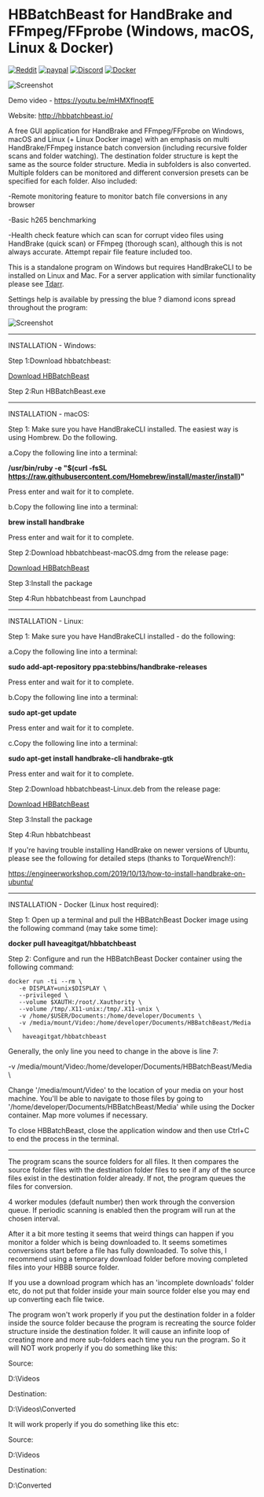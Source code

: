 # HBBatchBeast for HandBrake and FFmpeg/FFprobe (Windows, macOS, Linux & Docker)

[![Reddit](https://img.shields.io/badge/Reddit-HBBatchBeast-FF5700.svg?style=flat-square)](https://www.reddit.com/r/HBBatchBeast/)     [![paypal](https://img.shields.io/badge/-donate-green.svg)](https://www.paypal.com/cgi-bin/webscr?cmd=_s-xclick&hosted_button_id=L5MWTNDLLB6AC&source=url)    [![Discord](https://img.shields.io/badge/Discord-Chat-green.svg)](https://discord.gg/MSsgDqJ)    [![Docker](https://img.shields.io/badge/docker%20build-passing-green.svg)](https://hub.docker.com/r/haveagitgat/hbbatchbeast)    



![Screenshot](https://i.imgur.com/pSNJFSj.png)

Demo video - https://youtu.be/mHMXfInoqfE


Website: http://hbbatchbeast.io/

A free GUI application for HandBrake and FFmpeg/FFprobe on Windows, macOS and Linux (+ Linux Docker image) with an emphasis on multi HandBrake/FFmpeg instance batch conversion (including recursive folder scans and folder watching). The destination folder structure is kept the same as the source folder structure. Media in subfolders is also converted. Multiple folders can be monitored and different conversion presets can be specified for each folder. Also included:

-Remote monitoring feature to monitor batch file conversions in any browser

-Basic h265 benchmarking

-Health check feature which can scan for corrupt video files using HandBrake (quick scan) or FFmpeg (thorough scan), although this is not always accurate. Attempt repair file feature included too. 

This is a standalone program on Windows but requires HandBrakeCLI to be installed on Linux and Mac. For a server application with similar functionality please see [Tdarr](https://github.com/HaveAGitGat/Tdarr). 



Settings help is available by pressing the blue ? diamond icons spread throughout the program:

![Screenshot](https://i.imgur.com/qwxlJkX.png)

-------------------------------------------------------------
INSTALLATION - Windows:

Step 1:Download hbbatchbeast:

<a class="gumroad-button" href="https://gum.co/xfMXJ">Download HBBatchBeast</a>

Step 2:Run HBBatchBeast.exe

-----------------------------------------------------------------------------


INSTALLATION - macOS:

Step 1: Make sure you have HandBrakeCLI installed. The easiest way is using Hombrew. Do the following.

a.Copy the following line into a terminal:

**/usr/bin/ruby -e "$(curl -fsSL https://raw.githubusercontent.com/Homebrew/install/master/install)"**

Press enter and wait for it to complete.

b.Copy the following line into a terminal:

**brew install handbrake**

Press enter and wait for it to complete.

Step 2:Download hbbatchbeast-macOS.dmg from the release page:

<a class="gumroad-button" href="https://gum.co/xfMXJ">Download HBBatchBeast</a>

Step 3:Install the package

Step 4:Run hbbatchbeast from Launchpad

-----------------------------------------------------------------------------

INSTALLATION - Linux:

Step 1: Make sure you have HandBrakeCLI installed - do the following:


a.Copy the following line into a terminal:

**sudo add-apt-repository ppa:stebbins/handbrake-releases**

Press enter and wait for it to complete.

b.Copy the following line into a terminal:

**sudo apt-get update**

Press enter and wait for it to complete.

c.Copy the following line into a terminal:

**sudo apt-get install handbrake-cli handbrake-gtk**

Press enter and wait for it to complete.



Step 2:Download hbbatchbeast-Linux.deb from the release page:

<a class="gumroad-button" href="https://gum.co/xfMXJ">Download HBBatchBeast</a>

Step 3:Install the package

Step 4:Run hbbatchbeast 

If you're having trouble installing HandBrake on newer versions of Ubuntu, please see the following for detailed steps (thanks to TorqueWrench!):

https://engineerworkshop.com/2019/10/13/how-to-install-handbrake-on-ubuntu/

-----------------------------------------------------------------------------

INSTALLATION - Docker (Linux host required):

Step 1: Open up a terminal and pull the HBBatchBeast Docker image using the following command (may take some time):

**docker pull haveagitgat/hbbatchbeast**

Step 2: Configure and run the HBBatchBeast Docker container using the following command:

    docker run -ti --rm \
       -e DISPLAY=unix$DISPLAY \
       --privileged \
       --volume $XAUTH:/root/.Xauthority \
       --volume /tmp/.X11-unix:/tmp/.X11-unix \
       -v /home/$USER/Documents:/home/developer/Documents \
       -v /media/mount/Video:/home/developer/Documents/HBBatchBeast/Media \
        haveagitgat/hbbatchbeast
   
Generally, the only line you need to change in the above is line 7:

-v /media/mount/Video:/home/developer/Documents/HBBatchBeast/Media \ 

Change '/media/mount/Video' to the location of your media on your host machine. You'll be able to navigate to those files by going to '/home/developer/Documents/HBBatchBeast/Media' while using the Docker container. Map more volumes if necessary.

To close HBBatchBeast, close the application window and then use Ctrl+C to end the process in the terminal.

-----------------------------------------------------------------------------


The program scans the source folders for all files. It then compares the source folder files with the destination folder files to see if any of the source files exist in the destination folder already. If not, the program queues the files for conversion.
 
4 worker modules (default number) then work through the conversion queue. If periodic scanning is enabled then the program will run at the chosen interval.

After it a bit more testing it seems that weird things can happen if you monitor a folder which is being downloaded to. It seems sometimes conversions start before a file has fully downloaded. To solve this, I recommend using a temporary download folder before moving completed files into your HBBB source folder.

If you use a download program which has an 'incomplete downloads' folder etc, do not put that folder inside your main source folder else you may end up converting each file twice.

The program won't work properly if you put the destination folder in a folder inside the source folder because the program is recreating the source folder structure inside the destination folder. It will cause an infinite loop of creating more and more sub-folders each time you run the program. So it will NOT work properly if you do something like this:

Source:

D:\Videos

Destination:

D:\Videos\Converted

It will work properly if you do something like this etc:

Source:

D:\Videos

Destination:

D:\Converted
